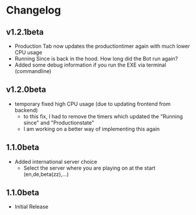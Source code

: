# Changelog

## v1.2.1beta
* Production Tab now updates the productiontimer again with much lower CPU usage
* Running Since is back in the hood. How long did the Bot run again?
* Added some debug information if you run the EXE via terminal (commandline)

## v1.2.0beta
* temporary fixed high CPU usage (due to updating frontend from backend)
	* to this fix, I had to remove the timers which updated the "Running since" and "Productionstate"
	* I am working on a better way of implementing this again

## 1.1.0beta
* Added international server choice
	* Select the server where you are playing on at the start (en,de,beta(zz),...)
## 1.1.0beta
* Initial Release
